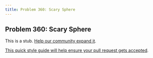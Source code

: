 ```yaml
---
title: Problem 360: Scary Sphere
---
```

## Problem 360: Scary Sphere

This is a stub. <a href='https://github.com/freecodecamp/guides/tree/master/src/pages/certifications/coding-interview-prep/project-euler/problem-360-scary-sphere/index.md' target='_blank' rel='nofollow'>Help our community expand it</a>.

<a href='https://github.com/freecodecamp/guides/blob/master/README.md' target='_blank' rel='nofollow'>This quick style guide will help ensure your pull request gets accepted</a>.

<!-- The article goes here, in GitHub-flavored Markdown. Feel free to add YouTube videos, images, and CodePen/JSBin embeds  -->
